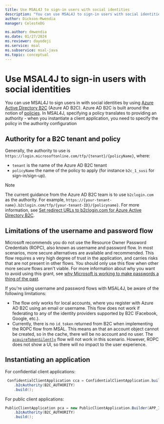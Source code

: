```yaml
---
title: Use MSAL4J to sign-in users with social identities
description: "You can use MSAL4J to sign-in users with social identities by using Azure AD B2C."
author: Dickson-Mwendia
manager: CelesteDG

ms.author: dmwendia
ms.date: 01/27/2024
ms.reviewer: dayodeji
ms.service: msal
ms.subservice: msal-java
ms.topic: conceptual
---
```


# Use MSAL4J to sign-in users with social identities

You can use MSAL4J to sign users in with social identities by using [Azure Active Directory B2C](https://aka.ms/aadb2c) (Azure AD B2C). Azure AD B2C is built around the notion of [policies](/azure/active-directory-b2c/custom-policy-overview). In MSAL4J, specifying a policy translates to providing an authority - when you instantiate a client application, you need to specify the policy in the authority configuration

## Authority for a B2C tenant and policy

Generally, the authority to use is `https://login.microsoftonline.com/tfp/{tenant}/{policyName}`, where:

- `tenant` is the name of the Azure AD B2C tenant
- `policyName` the name of the policy to apply (for instance `b2c_1_susi` for sign-in/sign-up).

>[!NOTE]
>The current guidance from the Azure AD B2C team is to use `b2clogin.com` as the authority. For example, `https://{your-tenant-name}.b2clogin.com/tfp/{your-tenant-ID}/{policyname}`. For more information, see [Set redirect URLs to b2clogin.com for Azure Active Directory B2C](/azure/active-directory-b2c/b2clogin).

## Limitations of the username and password flow

Microsoft recommends you do not use the Resource Owner Password Credentials (ROPC), also known as username and password flow. In most scenarios, more secure alternatives are available and recommended. This flow requires a very high degree of trust in the application, and carries risks that are not present in other flows. You should only use this flow when other more secure flows aren't viable. For more information about why you want to avoid using this grant, see [why Microsoft is working to make passwords a thing of the past](https://news.microsoft.com/features/whats-solution-growing-problem-passwords-says-microsoft/).


If you're using username and password flows with MSAL4J, be aware of the following limitations:

- The flow only works for local accounts, where you register with Azure AD B2C using an email or username. This flow does not work if federating to any of the identity providers supported by B2C (Facebook, Google, etc.).
- Currently, there is no `id_token` returned from B2C when implementing the ROPC flow from MSAL. This means an that an account object cannot be created, so in the cache, there will be no account and no user. The [`acquireTokenSilently`](xref:com.microsoft.aad.msal4j.AbstractClientApplicationBase.acquireTokenSilently(com.microsoft.aad.msal4j.SilentParameters)) flow will not work in this scenario. However, ROPC does not show a UI, so there will no impact to the user experience.

## Instantiating an application

For confidential client applications:

```java
 ConfidentialClientApplication cca = ConfidentialClientApplication.builder(APP_ID, credential)
    .b2cAuthority(B2C_AUTHORITY)
    .build();
```

For public client applications:

```java
PublicClientApplication pca = new PublicClientApplication.Builder(APP_ID)
    .b2cAuthority(B2C_AUTHORITY)
    .build();
```
